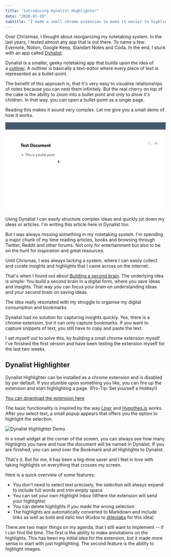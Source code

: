 ```yaml
---
title: "Introducing Dynalist Highlighter"
date: "2020-01-20"
subtitle: "I made a small chrome extension to make it easier to highlight and curate snippets from around the web"
---
```


Over Christmas, I thought about reorganizing my notetaking system. In the last years, I tested almost any app that is out there. To name a few: Evernote, Notion, Google Keep, Standart Notes and Coda. In the end, I stuck with an app called [Dynalist](https://dynalist.io/).

Dynalist is a smaller, geeky notetaking app that builds upon the idea of a [outliner](https://en.wikipedia.org/wiki/Outliner). A outliner is basically a text-editor where every piece of text is represented as a bullet-point.

The benefit of this approach is, that it's very easy to visualise relationships of notes because you can nest them infinitely. But the real cherry on top of the cake is the ability to zoom into a bullet point and only to show it's children. In that way, you can open a bullet-point as a single page.

Reading this makes it sound very complex. Let me give you a small demo of how it works.

![Dynalist Demo](./dynalist-demo.gif)

Using Dynalist I can easily structure complex ideas and quickly jot down my ideas or articles. I'm writing this article here in Dynalist too.

But I was always missing something in my notetaking system. I'm spending a major chunk of my time reading articles, books and browsing through Twitter, Reddit and other forums. Not only for entertainment but also to be on the hunt for inspiration and great resources.

Until Chrismas, I was always lacking a system, where I can easily collect and curate insights and highlights that I came across on the internet.

That's when I found out about [Building a second brain](https://www.youtube.com/watch?v=SjZSy8s2VEE). The underlying idea is simple: You build a second brain in a digital form, where you save ideas and insights. That way you can focus your brain on understanding ideas and your second brain on saving ideas.

The idea really resonated with my struggle to organise my digital consumption and bookmarks.

Dynalist had no solution for capturing insights quickly. Yes, there is a chrome extension, but it can only capture bookmarks. If you want to capture snippets of text, you still have to copy and paste the text.

I set myself out to solve this, by building a small chrome extension myself. I've finished the first version and have been testing the extension myself for the last two weeks.

## Dynalist Highlighter

Dynalist Highlighter can be installed as a chrome extension and is disabled by per default. If you stumble upon something you like, you can fire up the extension and start highlighting a page. (Pro-Tip: Set yourself a Hotkey!)

[You can download the extension here](https://dynalist-highlighter.danielwirtz.com/)

The basic functionality is inspired by the way [Liner](https://getliner.com/c/all) and [Hypothes.is](https://web.hypothes.is/) works. After you select text, a small popup appears that offers you the option to highlight the selection.

![Dynalist Highlighter Demo](./dynalist-highlighter-demo.gif)

In a small widget at the corner of the screen, you can always see how many Highlights you have and how the document will be named in Dynalist. If you are finished, you can send over the Bookmark and all Highlights to Dynalist.

That's it. But for me, it has been a big-time saver and I feel in love with taking highlights on everything that crosses my screen.

Here is a quick overview of some features:

- You don't need to select text precisely, the selection will always expand to include full words and trim empty space
- You can set your own Highlight Inbox (Where the extension will send your highlights)
- You can delete highlights if you made the wrong selection
- The highlights are automatically converted to Markdown and include links as well as bold and italic text (Kudos to [@leolabs](https://twitter.com/leolabs_org) for this idea)

There are two major things on my agenda, that I still want to implement -- if I can find the time. The first is the ability to make annotations on the highlights. This has been my initial idea for the extension, but it made more sense to start with just highlighting. The second feature is the ability to highlight images.
